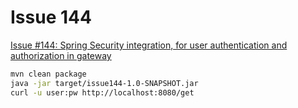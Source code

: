 # Issue 144

[Issue #144: Spring Security integration, for user authentication and authorization in gateway](https://github.com/spring-cloud/spring-cloud-gateway/issues/144)

```bash
mvn clean package
java -jar target/issue144-1.0-SNAPSHOT.jar
curl -u user:pw http://localhost:8080/get
```